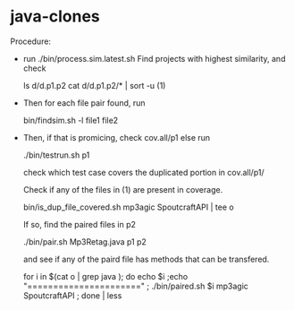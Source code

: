java-clones
===========

Procedure:
- run ./bin/process.sim.latest.sh
  Find projects with highest similarity, and check

    ls d/d.p1.p2
    cat d/d.p1.p2/* | sort -u  (1)


- Then for each file pair found, run

    bin/findsim.sh -l file1 file2

- Then, if that is promicing, check cov.all/p1
  else run

    ./bin/testrun.sh p1

  check which test case covers the duplicated portion in cov.all/p1/

  Check if any of the files in (1) are present in coverage.

    bin/is_dup_file_covered.sh mp3agic SpoutcraftAPI | tee o

  If so, find the paired files in p2

    ./bin/pair.sh Mp3Retag.java p1 p2

  and see if any of the paird file has methods that can be transfered.

    for i in $(cat o | grep java ); do echo $i ;echo "======================" ; ./bin/paired.sh $i mp3agic SpoutcraftAPI ; done | less


